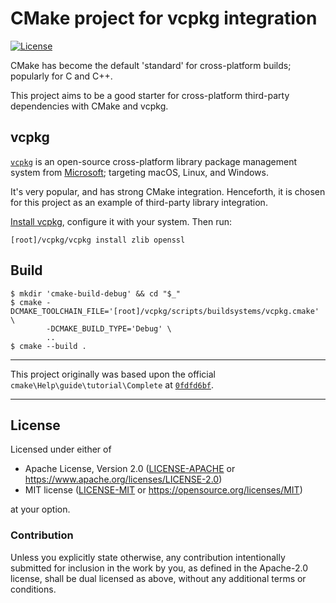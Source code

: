 CMake project for vcpkg integration
===================================
[![License](https://img.shields.io/badge/license-Apache--2.0%20OR%20MIT-blue.svg)](https://opensource.org/licenses/Apache-2.0)

CMake has become the default 'standard' for cross-platform builds; popularly for C and C++.

This project aims to be a good starter for cross-platform third-party dependencies with CMake and vcpkg.

## vcpkg
[`vcpkg`](https://vcpkg.io) is an open-source cross-platform library package management system from [Microsoft](https://microsoft.com); targeting macOS, Linux, and Windows.

It's very popular, and has strong CMake integration. Henceforth, it is chosen for this project as an example of third-party library integration.

[Install vcpkg](https://vcpkg.io/en/getting-started.html), configure it with your system. Then run:

    [root]/vcpkg/vcpkg install zlib openssl

## Build

    $ mkdir 'cmake-build-debug' && cd "$_"
    $ cmake -DCMAKE_TOOLCHAIN_FILE='[root]/vcpkg/scripts/buildsystems/vcpkg.cmake' \
            -DCMAKE_BUILD_TYPE='Debug' \
            ..
    $ cmake --build .

---

This project originally was based upon the official `cmake\Help\guide\tutorial\Complete` at [`0fdfd6bf`](https://gitlab.kitware.com/cmake/cmake/-/tree/0fdfd6bf/Help/guide/tutorial/Complete).

---

## License

Licensed under either of

- Apache License, Version 2.0 ([LICENSE-APACHE](LICENSE-APACHE) or <https://www.apache.org/licenses/LICENSE-2.0>)
- MIT license ([LICENSE-MIT](LICENSE-MIT) or <https://opensource.org/licenses/MIT>)

at your option.

### Contribution

Unless you explicitly state otherwise, any contribution intentionally submitted
for inclusion in the work by you, as defined in the Apache-2.0 license, shall be
dual licensed as above, without any additional terms or conditions.
